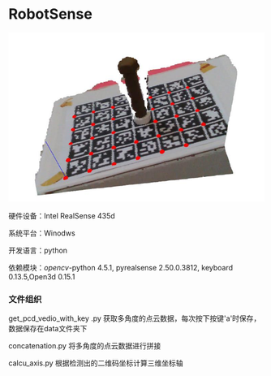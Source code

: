 # RobotSense

![](https://github.com/Prevalenter/RobotSense/blob/main/data/img.jpg)

硬件设备：Intel RealSense 435d

系统平台：Winodws

开发语言：python

依赖模块：*opencv*-python 4.5.1, pyrealsense 2.50.0.3812, keyboard 0.13.5,Open3d 0.15.1



### 文件组织

get_pcd_vedio_with_key .py 获取多角度的点云数据，每次按下按键'a'时保存，数据保存在data文件夹下

concatenation.py 将多角度的点云数据进行拼接

calcu_axis.py 根据检测出的二维码坐标计算三维坐标轴

